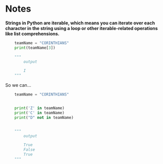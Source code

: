 # Notes

**Strings in Python are iterable, which means you can iterate over each character in the string using a loop or other iterable-related operations like list comprehensions.**

~~~python
    teamName = "CORINTHIANS"
    print(teamName[3])

    """
        output

        I
    """
~~~

So we can...


~~~python
    teamName = "CORINTHIANS"


    print('Z' in teamName)
    print('C' in teamName)
    print("D" not in teamName)


    """
        output

        True
        False
        True
    """
~~~
